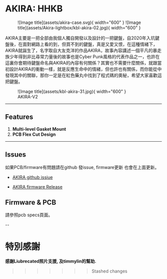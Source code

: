 # **AKIRA: HHKB**

<figure markdown>
  ![Image title](assets/akira-case.svg){ width="600" }
  ![Image title](assets/Akira-lightbox/kbl-akira-02.jpg){ width="600" }
</figure>

AKIRA主要是一把全部由我個人獨自開發以及設計的一把鍵盤，自2020年入坑鍵盤後，在面對網路上看的到，但買不到的鍵盤，真是又愛又恨，在這種情緒下，AKIRA就誕生了，名字取自大友克洋的作品AKIRA，故事內容講述一個平凡的暴走族少年得到非比尋常力量後的故事也是Cyber Punk風格的代表作品之一，也許在這裏你會期待鍵盤命名與AKIRA的內容有何關係？其實也不需要什麼關係，就跟當初設計AKIRA的衝動一樣，就是反應生命中的情緒，但也許也有關係，而你能從中發現其中的關聯，那你一定是在紅色藥丸中找到了程式碼的奧秘<span hidden>如果你發現這行字且想要購買的話直接tn00372136@gmail.com我有幫你留一把</span>，希望大家喜歡這把鍵盤。


<figure markdown>
  ![Image title](assets/kbl-akira-31.jpg){ width="600" }
  <figcaption>AKIRA-V2</figcaption>
</figure>

---

## **Features**
1. **Multi-level Gasket Mount**
2. **PCB Flex Cut Design**

---

## Issues
如果PCB/firmware有問題請在github 發issue, firmware更新 也會在上面更新。

* [AKIRA github issiue](https://github.com/EugenePY/AKIRA-GB/issues)

* [AKIRA firmware Release](https://github.com/EugenePY/AKIRA-GB/issues)

## Firmware & PCB
請參照pcb specs頁面。

-- 

# 特別感謝
**感謝Liubrecated照片支援, 及timmylin的幫助.**
>>>>>>> Stashed changes
